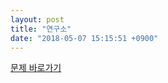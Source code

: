 ```yaml
---
layout: post
title: "연구소"
date: "2018-05-07 15:15:51 +0900"
---
```

[문제 바로가기](https://www.acmicpc.net/problem/14502 "14502: 연구소")

